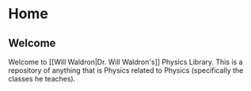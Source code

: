 # Home

## Welcome

Welcome to [[Will Waldron|Dr. Will Waldron's]] Physics Library. This is a repository of anything that is Physics related to Physics (specifically the classes he teaches).